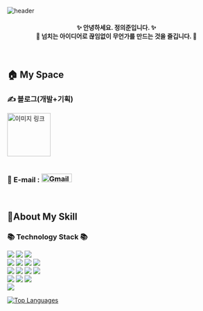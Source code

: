 ![header](https://capsule-render.vercel.app/api?type=slice&color=004EA1&height=170&section=header&text=Hi,%20Everyone!&fontColor=090707&fontAlignX=45&fontAlignY=65&fontSize=100)


#### <div align="center"> ✨ 안녕하세요. 정의준입니다. ✨ <br> 🏃 넘치는 아이디어로 끊임없이 무언가를 만드는 것을 즐깁니다. 🏃 </div>

<br>

## 🏠 My Space
### ✍️ 블로그(개발+기획)
<a href="https://codegradation.tistory.com" style="display: block; text-align: left;">
  <img src="https://github.com/user-attachments/assets/17337920-35d8-4ea8-8679-7027a1a03192" alt="이미지 링크" style="width: 100px; height: 100px; display: inline-block;"> 
</a>
<br>

### 💌 E-mail : <a href="mailto:euijoonism@gmail.com" style="text-decoration: none;"> <img src="https://img.shields.io/badge/Gmail-EA4335?style=flat-square&logo=Gmail&logoColor=white" alt="Gmail" style="width: 70px; height: 20px;">
</a>

<br>

## 🔌About My Skill
### 📚 Technology Stack 📚
<p>
<img src="https://img.shields.io/badge/Java-FF7F00?style=for-the-badge&logo=openjdk&logoColor=white">
<img src="https://img.shields.io/badge/spring framework-6DB33F?style=for-the-badge&logo=spring&logoColor=white">
<img src="https://img.shields.io/badge/spring boot-6DB33F?style=for-the-badge&logo=springboot&logoColor=white">
<br>
<img src="https://img.shields.io/badge/react-61DAFB?style=for-the-badge&logo=react&logoColor=white">
<img src="https://img.shields.io/badge/html-E34F26?style=for-the-badge&logo=html5&logoColor=white">
<img src="https://img.shields.io/badge/css-1572B6?style=for-the-badge&logo=css3&logoColor=white">
<img src="https://img.shields.io/badge/javascript-F7DF1E?style=for-the-badge&logo=javascript&logoColor=black">
<br>  
<img src="https://img.shields.io/badge/mysql-003E98?style=for-the-badge&logo=mysql&logoColor=white">
<img src="https://img.shields.io/badge/Redis-DC382D?style=for-the-badge&logo=redis&logoColor=white">
<img src="https://img.shields.io/badge/Docker-2496ED?style=for-the-badge&logo=Docker&logoColor=white">
<img src="https://img.shields.io/badge/postman-FF6C37?style=for-the-badge&logo=postman&logoColor=white"> 
<br>
<img src="https://img.shields.io/badge/AWS-FF9900?style=for-the-badge&logo=amazonaws&logoColor=white">
<img src="https://img.shields.io/badge/S3-569A31?style=for-the-badge&logo=amazons3&logoColor=white">
<img src="https://img.shields.io/badge/websocket-010101?style=for-the-badge&logo=Socket.io&logoColor=white">
<br>
<img src="https://img.shields.io/badge/figma-F24E1E?style=for-the-badge&logo=figma&logoColor=white"> 
</p>

[![Top Languages](https://github-readme-stats.vercel.app/api/top-langs/?username=euijooning&exclude_repo=project_naemeal_front&hide=mustache&langs_count=5&layout=compact)](https://github.com/euijooning/github-readme-stats)

<br>

<!--
**euijooning/euijooning** is a ✨ _special_ ✨ repository because its `README.md` (this file) appears on your GitHub profile.

Here are some ideas to get you started:

- 🔭 I’m currently working on ...
- 🌱 I’m currently learning ...
- 👯 I’m looking to collaborate on ...
- 🤔 I’m looking for help with ...
- 💬 Ask me about ...
- 📫 How to reach me: ...
- 😄 Pronouns: ...
- ⚡ Fun fact: ...
-->
